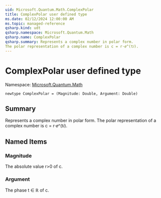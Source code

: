 ```yaml
---
uid: Microsoft.Quantum.Math.ComplexPolar
title: ComplexPolar user defined type
ms.date: 02/12/2024 12:00:00 AM
ms.topic: managed-reference
qsharp.kind: udt
qsharp.namespace: Microsoft.Quantum.Math
qsharp.name: ComplexPolar
qsharp.summary: Represents a complex number in polar form.
The polar representation of a complex number is c = r⋅𝑒^(t𝑖).
---
```


# ComplexPolar user defined type

Namespace: [Microsoft.Quantum.Math](xref:Microsoft.Quantum.Math)

```qsharp
newtype ComplexPolar = (Magnitude: Double, Argument: Double)
```

## Summary
Represents a complex number in polar form.
The polar representation of a complex number is c = r⋅𝑒^(t𝑖).

## Named Items
### Magnitude
The absolute value r>0 of c.
### Argument
The phase t ∈ ℝ of c.
